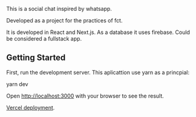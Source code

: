 
This is a social chat inspired by whatsapp.

Developed as a project for the practices of fct.

It is developed in React and Next.js. As a database it uses firebase. Could be considered a fullstack app.

## Getting Started

First, run the development server. This aplicattion use yarn as a princpial:

yarn dev

Open [http://localhost:3000](http://localhost:3000) with your browser to see the result.


 [Vercel deployment](https://chatsociety.vercel.app/).
